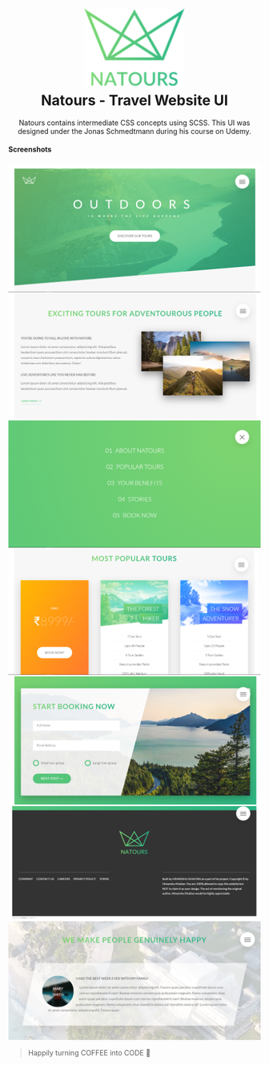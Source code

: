 <h1 align="center">
  <br>
  <a><img src="https://github.com/himakhaitan/UI-UX-Cluster/blob/main/Natours/img/logo-green-1x.png" width="200"></a>
  <br>  
  Natours - Travel Website UI
  <br>
</h1>

<p align="center">
Natours contains intermediate CSS concepts using SCSS. This UI was designed under the Jonas Schmedtmann during his course on Udemy.
</p>

#### Screenshots

<img src="https://github.com/himakhaitan/UI-UX-Cluster/blob/main/Natours/resource/1.png">
<br>
<img src="https://github.com/himakhaitan/UI-UX-Cluster/blob/main/Natours/resource/3.png">
<br>
<img src="https://github.com/himakhaitan/UI-UX-Cluster/blob/main/Natours/resource/2.png">
<br>
<img src="https://github.com/himakhaitan/UI-UX-Cluster/blob/main/Natours/resource/4.png">
<br>
<img src="https://github.com/himakhaitan/UI-UX-Cluster/blob/main/Natours/resource/5.png">
<img src="https://github.com/himakhaitan/UI-UX-Cluster/blob/main/Natours/resource/6.png">
<img src="https://github.com/himakhaitan/UI-UX-Cluster/blob/main/Natours/resource/7.png">

> Happily turning COFFEE into CODE 🌱
